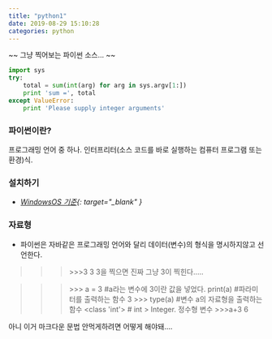 ```yaml
---
title: "python1"
date: 2019-08-29 15:10:28
categories: python
---
```

<script type="text/javascript" src="/assets/js/main.min.js" />
<script type="text/javascript">
   console.log("test");
</script>

~~ 그냥 찍어보는 파이썬 소스... ~~
```python
import sys
try:
    total = sum(int(arg) for arg in sys.argv[1:])
    print 'sum =', total
except ValueError:
    print 'Please supply integer arguments'
```

### 파이썬이란?
프로그래밍 언어 중 하나. 인터프리터(소스 코드를 바로 실행하는 컴퓨터 프로그램 또는 환경)식.  

### 설치하기  
- *[WindowsOS 기준](https://www.python.org/downloads/){: target="_blank" }*

### 자료형
- 파이썬은 자바같은 프로그래밍 언어와 달리 데이터(변수)의 형식을 명시하지않고 선언한다.  
>>>\>>>3
>>>3
3을 찍으면 진짜 그냥 3이 찍힌다.....

>>>\>>> a = 3 #a라는 변수에 3이란 값을 넣었다.
>>> print(a) #파라미터를 출력하는 함수
>>>3
>>>\>>> type(a) #변수 a의 자료형을 출력하는 함수
>>><class 'int'> # int > Integer. 정수형 변수
>>>\>>>a+3
>>>6



  
아니 이거 마크다운 문법 안먹게하려면 어떻게 해야돼....
